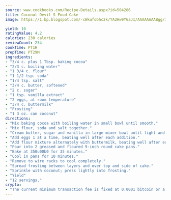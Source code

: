 ```yaml
---
source: www.cookbooks.com/Recipe-Details.aspx?id=504286
title: Coconut Devil S Food Cake
image: https://1.bp.blogspot.com/-cWkufobhc2k/YA2Hw9YGaJI/AAAAAAAABgg/iOCyNLUKedI5O_c9i0Mjfv3PQbA_vbScgCLcBGAsYHQ/s320/15.png

yield: 10
ratingValue: 4.2
calories: 230 calories
reviewCount: 234
cookTime: PT1H
prepTime: PT29M
ingredients:
- "3/4 c. plus 1 Tbsp. baking cocoa"
- "2/3 c. boiling water"
- "1 3/4 c. flour"
- "1 1/2 tsp. soda"
- "1/4 tsp. salt"
- "3/4 c. butter, softened"
- "2 c. sugar"
- "1 tsp. vanilla extract"
- "2 eggs, at room temperature"
- "3/4 c. buttermilk"
- "Frosting"
- "1 3 oz. can coconut"
directions:
- "Mix baking cocoa with boiling water in small bowl until smooth."
- "Mix flour, soda and salt together."
- "Cream butter, sugar and vanilla in large mixer bowl until light and fluffy."
- "Add eggs 1 at a time, beating well after each addition."
- "Add flour mixture alternately with buttermilk, beating well after each addition. Stir in cocoa mixture."
- "Pour into 2 greased and floured 9-inch round cake pans."
- "Bake at 350u00b0 for 35 minutes."
- "Cool in pans for 10 minutes."
- "Remove to wire racks to cool completely."
- "Spread frosting between layers and over top and side of cake."
- "Sprinkle with coconut; press lightly into frosting."
- "Yield"
- "12 servings."
crypto:
- "The current minimum transaction fee is fixed at 0.0001 bitcoin or a tenth of a millibitcoin per kilobyte, recently decreased from one millibitcoin."
---
```


